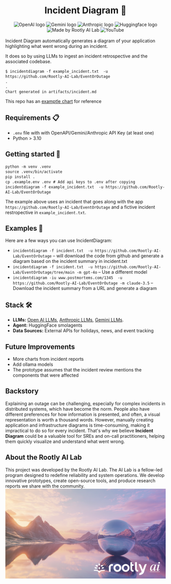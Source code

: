 <h1 align="center">Incident Diagram 🗾</h1>
<div align="center">
  <img src="https://img.shields.io/badge/OpenAI_Compatible-Compatible?style=flat-square&logo=openai&labelColor=black&color=white" alt="OpenAI logo">
  <img src="https://img.shields.io/badge/Gemini_Compatible-Compatible?style=flat-square&logo=googlegemini&labelColor=black&color=%238E75B2" alt="Gemini logo">
  <img src="https://img.shields.io/badge/Anthropic_Compatible-Compatible?style=flat-square&logo=anthropic&labelColor=black&color=white" alt="Anthropic logo">
  <img src="https://img.shields.io/badge/smolagents-Compatible?style=flat-square&logo=huggingface&logoColor=%23FF9D00&labelColor=%23FFD21E&color=white" alt="Huggingface logo">
  <img src="https://img.shields.io/badge/Made%20by%20-%20Rootly%20AI%20Lab-blue?style=flat-square" alt="Made by Rootly AI Lab">
  <img src="https://img.shields.io/badge/Project_episode-video?style=flat-square&logo=youtube&logoColor=%23FF0000&color=white" alt="YouTube">
</div>
<br>
Incident Diagram automatically generates a diagram of your application highlighting what went wrong during an incident.

It does so by using LLMs to ingest an incident retrospective and the associated codebase.
```
$ incidentdiagram -f example_incident.txt  -u https://github.com/Rootly-AI-Lab/EventOrOutage
.
.
Chart generated in artifacts/incident.md
```

This repo has an [examptle chart](example_output.md) for reference

## Requirements 📋
* `.env` file with with OpenAPI/Gemini/Anthropic API Key (at least one)
* Python > 3.10

## Getting started 🚀
```
python -m venv .venv
source .venv/bin/activate
pip install .
cp .example.env .env # Add api keys to .env after copying
incidentdiagram -f example_incident.txt  -u https://github.com/Rootly-AI-Lab/EventOrOutage
```
The example above uses an incident that goes along with the app `https://github.com/Rootly-AI-Lab/EventOrOutage` and a fictive incident restropective in  `example_incident.txt`.

## Examples 📖
Here are a few ways you can use IncidentDiagram:
* `incidentdiagram -f incident.txt  -u https://github.com/Rootly-AI-Lab/EventOrOutage` – will download the code from github and generate a diagram based on the incident summary in incident.txt
* `incidentdiagram -f incident.txt  -u https://github.com/Rootly-AI-Lab/EventOrOutage/tree/main -m gpt-4o` – Use a different model
* `incidentdiagram -iu www.postmortems.com/1345  -u https://github.com/Rootly-AI-Lab/EventOrOutage -m claude-3.5` – Download the incident summary from a URL and generate a diagram

## Stack 🛠️
-   **LLMs:** [Open AI LLMs](https://platform.openai.com/docs/api-reference/models), [Anthropic LLMs](https://docs.anthropic.com/en/api/models-list), [Gemini LLMs](https://ai.google.dev/api/models).
-   **Agent:** HuggingFace smolagents
-   **Data Sources:** External APIs for holidays, news, and event tracking


## Future Improvements
- More charts from incident reports
- Add ollama models
- The prototype assumes that the incident review mentions the components that were affected

## Backstory
Explaining an outage can be challenging, especially for complex incidents in distributed systems, which have become the norm. People also have different preferences for how information is presented, and often, a visual representation is worth a thousand words. However, manually creating application and infrastructure diagrams is time-consuming, making it impractical to do so for every incident. That's why we believe **Incident Diagram** could be a valuable tool for SREs and on-call practitioners, helping them quickly visualize and understand what went wrong.

## About the Rootly AI Lab
This project was developed by the Rootly AI Lab. The AI Lab is a fellow-led program designed to redefine reliability and system operations. We develop innovative prototypes, create open-source tools, and produce research reports we share with the community.
![Rootly AI logo](https://github.com/Rootly-AI-Lab/EventOrOutage/raw/main/rootly-ai.png)
